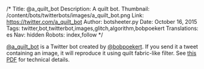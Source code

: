 /*
Title: @a_quilt_bot
Description: A quilt bot.
Thumbnail: /content/bots/twitterbots/images/a_quilt_bot.png
Link: https://twitter.com/a_quilt_bot
Author: botsheeter.py
Date: October 16, 2015
Tags: twitter,bot,twitterbot,images,glitch,algorithm,bobpoekert
Translations: es
Nav: hidden
Robots: index,follow
*/

[@a_quilt_bot](https://twitter.com/a_quilt_bot) is a Twitter bot created by [@bobpoekert](https://twitter.com/bobpoekert). If you send it a tweet containing an image, it will reproduce it using quilt fabric-like filter. See [this PDF](http://www.cs.cornell.edu/~dph/papers/seg-ijcv.pdf) for technical details.
